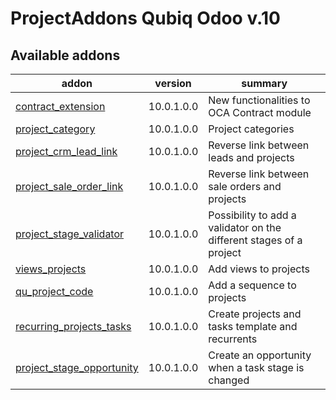ProjectAddons Qubiq Odoo v.10
=============================

[//]: # (addons)

Available addons
----------------
addon | version | summary
--- | --- | ---
[contract_extension](contract_extension/) | 10.0.1.0.0 | New functionalities to OCA Contract module
[project_category](project_category/) | 10.0.1.0.0 | Project categories
[project_crm_lead_link](project_crm_lead_link/) | 10.0.1.0.0 | Reverse link between leads and projects
[project_sale_order_link](project_sale_order_link/) | 10.0.1.0.0 | Reverse link between sale orders and projects
[project_stage_validator](project_stage_validator/) | 10.0.1.0.0 | Possibility to add a validator on the different stages of a project
[views_projects](views_projects/) | 10.0.1.0.0 | Add views to projects
[qu_project_code](qu_project_code/) | 10.0.1.0.0 | Add a sequence to projects
[recurring_projects_tasks](recurring_projects_tasks/) | 10.0.1.0.0 | Create projects and tasks template and recurrents
[project_stage_opportunity](project_stage_opportunity/) | 10.0.1.0.0 | Create an opportunity when a task stage is changed

[//]: # (end addons)
